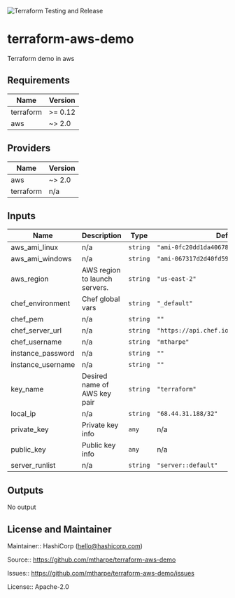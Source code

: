 ![Terraform Testing and Release](https://github.com/mtharpe/terraform-aws-demo/workflows/Terraform%20Testing%20and%20Release/badge.svg)

# terraform-aws-demo
Terraform demo in aws


## Requirements

| Name | Version |
|------|---------|
| terraform | >= 0.12 |
| aws | ~> 2.0 |

## Providers

| Name | Version |
|------|---------|
| aws | ~> 2.0 |
| terraform | n/a |

## Inputs

| Name | Description | Type | Default | Required |
|------|-------------|------|---------|:--------:|
| aws\_ami\_linux | n/a | `string` | `"ami-0fc20dd1da406780b"` | no |
| aws\_ami\_windows | n/a | `string` | `"ami-067317d2d40fd5919"` | no |
| aws\_region | AWS region to launch servers. | `string` | `"us-east-2"` | no |
| chef\_environment | Chef global vars | `string` | `"_default"` | no |
| chef\_pem | n/a | `string` | `""` | no |
| chef\_server\_url | n/a | `string` | `"https://api.chef.io/organizations/axis"` | no |
| chef\_username | n/a | `string` | `"mtharpe"` | no |
| instance\_password | n/a | `string` | `""` | no |
| instance\_username | n/a | `string` | `""` | no |
| key\_name | Desired name of AWS key pair | `string` | `"terraform"` | no |
| local\_ip | n/a | `string` | `"68.44.31.188/32"` | no |
| private\_key | Private key info | `any` | n/a | yes |
| public\_key | Public key info | `any` | n/a | yes |
| server\_runlist | n/a | `string` | `"server::default"` | no |

## Outputs

No output

## License and Maintainer

Maintainer:: HashiCorp (<hello@hashicorp.com>)

Source:: https://github.com/mtharpe/terraform-aws-demo

Issues:: https://github.com/mtharpe/terraform-aws-demo/issues

License:: Apache-2.0